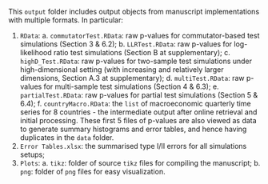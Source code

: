 This `output` folder includes output objects from manuscript implementations with multiple formats. In particular:
1. `RData`:
    a. `commutatorTest.RData`: raw p-values for commutator-based test simulations (Section 3 & 6.2);
    b. `LLRTest.RData`: raw p-values for log-likelihood ratio test simulations (Section B at supplementary);
    c. `highD_Test.RData`: raw p-values for two-sample test simulations under high-dimensional setting (with increasing and relatively larger dimensions, Section A.3 at supplementary);
    d. `multiTest.RData`: raw p-values for multi-sample test simulations (Section 4 & 6.3);
    e. `partialTest.RData`: raw p-values for partial test simulations (Section 5 & 6.4);
    f. `countryMacro.RData`: the `list` of macroeconomic quarterly time series for 8 countries - the intermediate output after online retrieval and initial processing.
    These first 5 files of p-values are also viewed as data to generate summary histograms and error tables, and hence having duplicates in the `data` folder.
2. `Error Tables.xlsx`: the summarised type I/II errors for all simulations setups;
3. `Plots`:
    a. `tikz`: folder of source `tikz` files for compiling the manuscript;
    b. `png`: folder of `png` files for easy visualization.
